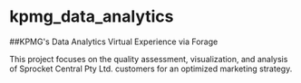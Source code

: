 # kpmg_data_analytics
##KPMG's Data Analytics Virtual Experience via Forage

This project focuses on the quality assessment, visualization,
and analysis of Sprocket Central Pty Ltd. customers for an optimized marketing strategy.
